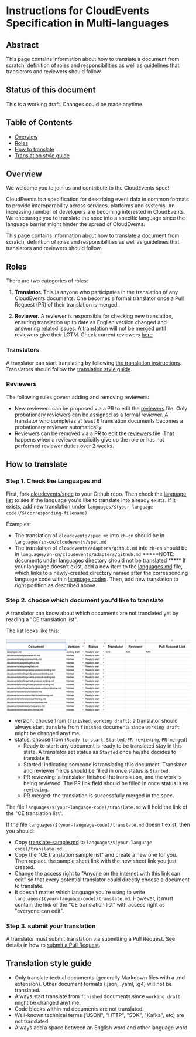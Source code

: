 # Instructions for CloudEvents Specification in Multi-languages

<!-- no verify-specs -->

## Abstract

This page contains information about how to translate a document from scratch, 
definition of roles and responsibilities as well as guidelines that translators 
and reviewers should follow.

## Status of this document

This is a working draft. Changes could be made anytime.

## Table of Contents

- [Overview](#overview)
- [Roles](#roles)
- [How to translate](#how-to-translate)
- [Translation style guide](#translation-style-guide)

## Overview

We welcome you to join us and contribute to the CloudEvents spec!

CloudEvents is a specification for describing event data in common formats to 
provide interoperability across services, platforms and systems. An increasing 
number of developers are becoming interested in CloudEvents. We encourage you 
to translate the spec into a specific language since the language barrier might 
hinder the spread of CloudEvents.

This page contains information about how to translate a document from scratch, 
definition of roles and responsibilities as well as guidelines that translators 
and reviewers should follow.

## Roles

There are two categories of roles:

1. **Translator.** This is anyone who participates in the translation of any 
   CloudEvents documents. One becomes a formal translator once a Pull Request (PR) 
   of their translation is merged.

2. **Reviewer.** A reviewer is responsible for checking new translation, ensuring 
   translation up to date as English version changed and answering related issues.
   A translation will not be merged until reviewers give their LGTM.
   Check current reviewers [here](reviewers.md).

### Translators

A translator can start translating by following [the translation instructions](#how-to-translate).
Translators should follow the [translation style guide](#translation-style-guide).

### Reviewers

The following rules govern adding and removing reviewers:

- New reviewers can be proposed via a PR to edit the [reviewers](reviewers.md) file.
  Only probationary reviewers can be assigned as a formal reviewer. 
  A translator who completes at least 6 translation documents becomes a probationary 
  reviewer automatically.
- Reviewers can be removed via a PR to edit the [reviewers](reviewers.md) file. 
  That happens when a reviewer explicitly give up the role or has not performed 
  reviewer duties over 2 weeks.

## How to translate

### Step 1. Check the Languages.md
First, fork [cloudevents/spec](https://github.com/cloudevents/spec/tree/main) 
to your Github repo. Then check the [language list](languages.md) to see if the language 
you'd like to translate into already exists. If it exists, add new translation under 
`languages/$(your-language-code)/$(corresponding-filename)`. 

Examples:
- The translation of `cloudevents/spec.md` into `zh-cn` should be in `languages/zh-cn/cloudevents/spec.md`
- The translation of `cloudevents/adapters/github.md` into `zh-cn` should be in `languages/zh-cn/cloudevents/adapters/github.md`
*****NOTE: documents under languages directory should not be translated ***** 
If your language doesn't exist, add a new item to the [languages.md](languages.md) file, 
which links to a newly-created directory named after the corresponding language code within 
[language codes](https://en.wikipedia.org/wiki/Language_localisation#Language_tags_and_codes). 
Then, add new translation to right position as described above.

### Step 2. choose which document you'd like to translate
A translator can know about which documents are not translated yet by reading a 
"CE translation list".

The list looks like this:

![CloudEvents translation list](CE_translation_list.png)

- version: choose from {`finished`, `working draft`}; a translator should always 
  start translate from `finished` documents since `working draft` might be changed anytime.
- status: choose from {`Ready to start`, `Started`, `PR reviewing`, `PR merged`}
    - Ready to start: any document is ready to be translated stay in this state. 
      A translator set status as `Started` once he/she decides to translate it.
    - Started: indicating someone is translating this document. Translator and reviewer fields 
      should be filled in once status is `Started`.
    - PR reviewing: a translator finished the translation, and the work is being reviewed. 
      The PR link field should be filled in once status is `PR reviewing`.
    - PR merged: the translation is successfully merged in the spec. 
      
The file `languages/$(your-language-code)/translate.md` will hold the link of the 
"CE translation list".

If the file `languages/$(your-language-code)/translate.md` doesn't exist, 
then you should:

- Copy [translate-sample.md](translate-sample.md) to `languages/$(your-language-code)/translate.md`
- Copy the "CE translation sample list" and create a new one for you. Then replace the sample sheet 
  link with the new sheet link you just created.
- Change the access right to "Anyone on the internet with this link can edit" so that every potential 
  translator could directly choose a document to translate.
- It doesn't matter which language you're using to write `languages/$(your-language-code)/translate.md`. 
  However, it must contain the link of the "CE translation list" with access right as "everyone can edit".

### Step 3. submit your translation
A translator must submit translation via submitting a Pull Request. See details in how to 
[submit a Pull Request](../community/CONTRIBUTING.md#suggesting-a-change).

## Translation style guide
- Only translate textual documents (generally Markdown files with a .md extension). Other document formats (.json, .yaml, .g4) 
  will not be translated.
- Always start translate from `finished` documents since `working draft` might be changed anytime.
- Code blocks within md documents are not translated.
- Well-known technical terms ("JSON", "HTTP", "SDK", "Kafka", etc) are not translated.
- Always add a space between an English word and other language word.
